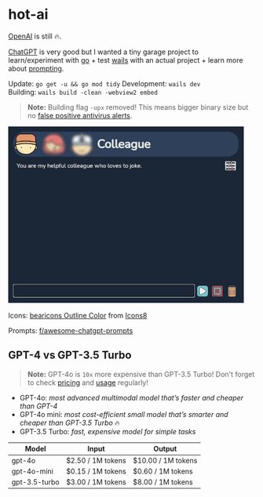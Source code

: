 # hot-ai

[OpenAI](https://platform.openai.com/playground) is still 🔥.

[ChatGPT](https://www.codegpt.co/) is very good but I wanted a tiny garage project to learn/experiment with [go](https://go.dev/) + test [wails](https://wails.io/) with an actual project + learn more about [prompting](https://platform.openai.com/docs/introduction/prompts-and-completions).

Update: `go get -u && go mod tidy`
Development: `wails dev`  
Building: `wails build -clean -webview2 embed`

> **Note:** Building flag `-upx` removed! This means bigger binary size but no [false positive antivirus alerts](https://github.com/upx/upx/issues/437).

![Demo](demo.gif)

Icons: [bearicons Outline Color](https://icons8.com/icons/authors/DFlb6Xyr8saR/bearicons/external-bearicons-outline-color-bearicons) from [Icons8](https://icons8.com)

Prompts: [f/awesome-chatgpt-prompts](https://github.com/f/awesome-chatgpt-prompts#prompts)

## GPT-4 vs GPT-3.5 Turbo

> **Note:** GPT-4o is `10x` more expensive than GPT-3.5 Turbo! Don't forget to check [pricing](https://openai.com/pricing) and [usage](https://platform.openai.com/account/usage) regularly!

* GPT-4o: *most advanced multimodal model that’s faster and cheaper than GPT-4*
* GPT-4o mini: *most cost-efficient small model that’s smarter and cheaper than GPT-3.5 Turbo* 🔥
* GPT-3.5 Turbo: *fast, expensive model for simple tasks*

| Model          | Input               | Output             |
| -------------- | ------------------- | ------------------ |
| gpt-4o         | $2.50 / 1M tokens   | $10.00 / 1M tokens |
| gpt-4o-mini    | $0.15 / 1M tokens   |  $0.60 / 1M tokens |
| gpt-3.5-turbo  | $3.00 / 1M tokens   |  $8.00 / 1M tokens |
